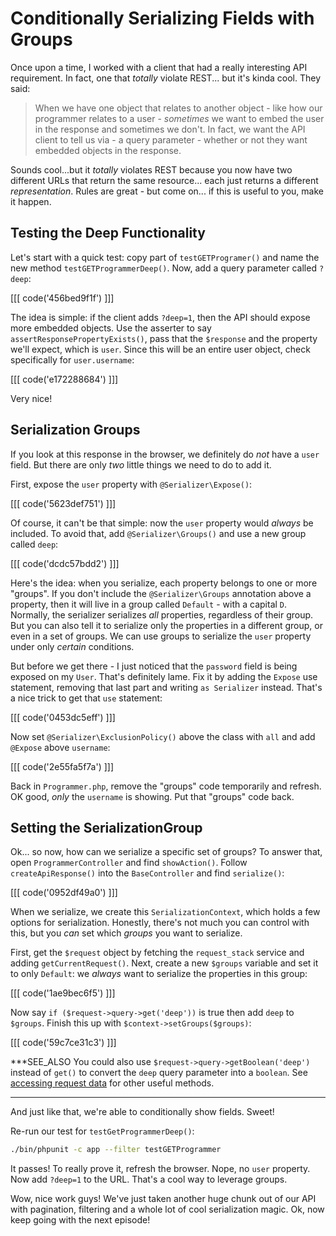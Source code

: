 # Conditionally Serializing Fields with Groups

Once upon a time, I worked with a client that had a really interesting API requirement.
In fact, one that *totally* violate REST... but it's kinda cool. They said:

> When we have one object that relates to another object - like how our programmer
  relates to a user - *sometimes* we want to embed the user in the response
  and sometimes we don't. In fact, we want the API client to tell us via -
  a query parameter - whether or not they want embedded objects in the response.

Sounds cool...but it *totally* violates REST because you now have two different URLs
that return the same resource... each just returns a different *representation*.
Rules are great - but come on... if this is useful to you, make it happen.

## Testing the Deep Functionality

Let's start with a quick test: copy part of `testGETProgramer()` and name the new method
`testGETProgrammerDeep()`. Now, add a query parameter called `?deep`:

[[[ code('456bed9f1f') ]]]

The idea is simple: if the client adds `?deep=1`, then the API should expose more
embedded objects. Use the asserter to say `assertResponsePropertyExists()`, pass
that the `$response` and the property we'll expect, which is `user`. Since this
will be an entire user object, check specifically for `user.username`:

[[[ code('e172288684') ]]]

Very nice!

## Serialization Groups

If you look at this response in the browser, we definitely do *not* have a `user` field.
But there are only *two* little things we need to do to add it.

First, expose the `user` property with `@Serializer\Expose()`:

[[[ code('5623def751') ]]]

Of course, it can't be that simple: now the `user` property would *always* be included.
To avoid that, add `@Serializer\Groups()` and use a new group called `deep`:

[[[ code('dcdc57bdd2') ]]]

Here's the idea: when you serialize, each property belongs to one or more "groups".
If you don't include the `@Serializer\Groups` annotation above a property, then it
will live in a group called `Default` - with a capital `D`. Normally, the serializer
serializes *all* properties, regardless of their group. But you can also tell
it to serialize only the properties in a different group, or even in a set of groups.
We can use groups to serialize the `user` property under only *certain* conditions.

But before we get there - I just noticed that the `password` field is being exposed
on my `User`. That's definitely lame. Fix it by adding the `Expose` use statement,
removing that last part and writing `as Serializer` instead. That's a nice trick
to get that `use` statement:

[[[ code('0453dc5eff') ]]]

Now set `@Serializer\ExclusionPolicy()` above the class with `all` and add `@Expose`
above `username`:

[[[ code('2e55fa5f7a') ]]]

Back in `Programmer.php`, remove the "groups" code temporarily and refresh. OK good,
*only* the `username` is showing. Put that "groups" code back.

## Setting the SerializationGroup

Ok... so now, how can we serialize a specific set of groups? To answer that, open
`ProgrammerController` and find `showAction()`. Follow `createApiResponse()` into the
`BaseController` and find `serialize()`:

[[[ code('0952df49a0') ]]]

When we serialize, we create this `SerializationContext`, which holds a few options
for serialization. Honestly, there's not much you can control with this, but you *can*
set which *groups* you want to serialize.

First, get the `$request` object by fetching the `request_stack` service and adding
`getCurrentRequest()`. Next, create a new `$groups` variable and set it to only `Default`:
we *always* want to serialize the properties in this group:

[[[ code('1ae9bec6f5') ]]]

Now say `if ($request->query->get('deep'))` is true then add `deep` to `$groups`. 
Finish this up with `$context->setGroups($groups)`:

[[[ code('59c7ce31c3') ]]]

***SEE_ALSO
You could also use `$request->query->getBoolean('deep')` instead of `get()` to convert
the `deep` query parameter into a `boolean`. See [accessing request data][1] for other
useful methods.
***

And just like that, we're able to conditionally show fields. Sweet!

Re-run our test for `testGetProgrammerDeep()`:

```bash
./bin/phpunit -c app --filter testGETProgrammer
```

It passes! To really prove it, refresh the browser. Nope, no `user` property.
Now add `?deep=1` to the URL. That's a cool way to leverage groups. 

Wow, nice work guys! We've just taken another huge chunk out of our API with pagination,
filtering and a whole lot of cool serialization magic. Ok, now keep going with the
next episode!


[1]: http://symfony.com/doc/current/components/http_foundation/introduction.html#accessing-request-data
